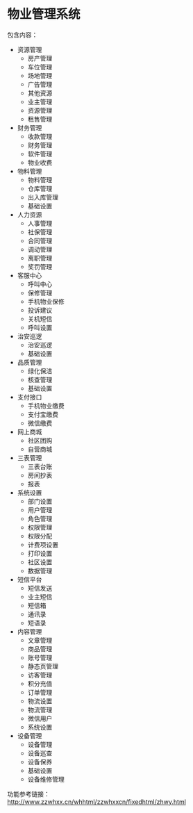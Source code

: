 物业管理系统
==============================================

包含内容：

+ 资源管理
    + 房产管理
    + 车位管理
    + 场地管理
    + 广告管理
    + 其他资源
    + 业主管理
    + 资源管理
    + 租售管理
+ 财务管理
    + 收款管理
    + 财务管理
    + 软件管理
    + 物业收费
+ 物料管理
    + 物料管理
    + 仓库管理
    + 出入库管理
    + 基础设置
+ 人力资源
    + 人事管理
    + 社保管理
    + 合同管理
    + 调动管理
    + 离职管理
    + 奖罚管理
+ 客服中心
    + 呼叫中心
    + 保修管理
    + 手机物业保修
    + 投诉建议
    + 关机短信
    + 呼叫设置
+ 治安巡逻
    + 治安巡逻
    + 基础设置
+ 品质管理
    + 绿化保洁
    + 核查管理
    + 基础设置
+ 支付接口    
    + 手机物业缴费
    + 支付宝缴费
    + 微信缴费
+ 网上商城
    + 社区团购
    + 自营商城
+ 三表管理    
    + 三表台账
    + 房间抄表
    + 报表
+ 系统设置
    + 部门设置
    + 用户管理
    + 角色管理
    + 权限管理
    + 权限分配
    + 计费项设置
    + 打印设置
    + 社区设置
    + 数据管理
+ 短信平台
    + 短信发送
    + 业主短信
    + 短信箱
    + 通讯录
    + 短语录
+ 内容管理
    + 文章管理
    + 商品管理
    + 账号管理
    + 静态页管理
    + 访客管理
    + 积分充值
    + 订单管理
    + 物流设置
    + 物流管理
    + 微信用户
    + 系统设置
+ 设备管理
    + 设备管理
    + 设备巡查
    + 设备保养
    + 基础设置
    + 设备维修管理


功能参考链接： http://www.zzwhxx.cn/whhtml/zzwhxxcn/fixedhtml/zhwy.html



